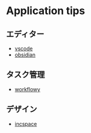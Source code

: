 # Application tips

## エディター

- [vscode](./vscode/index.ja.md)
- [obsidian](./obsidian/obsidian-tips.ja.md)

## タスク管理

- [workflowy](./workflowy/workflowy-tips.ja.md)

## デザイン

- [incspace](./inkscape/inkscape-tips.ja.md)
